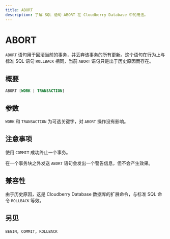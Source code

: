 ```yaml
---
title: ABORT
description: 了解 SQL 语句 ABORT 在 Cloudberry Database 中的用法。
---
```


# ABORT

`ABORT` 语句用于回滚当前的事务，并丢弃该事务的所有更新。这个语句在行为上与标准 SQL 语句 `ROLLBACK` 相同，当前 `ABORT` 语句只是出于历史原因而存在。

## 概要

```sql 
ABORT [WORK | TRANSACTION]
```

## 参数

`WORK` 和 `TRANSACTION` 为可选关键字，对 `ABORT` 操作没有影响。

## 注意事项

使用 `COMMIT` 成功终止一个事务。

在一个事务块之外发送 `ABORT` 语句会发出一个警告信息，但不会产生效果。

## 兼容性

由于历史原因，这是 Cloudberry Database 数据库的扩展命令，与标准 SQL 命令 `ROLLBACK` 等效。

## 另见

`BEGIN`，`COMMIT`，`ROLLBACK`
